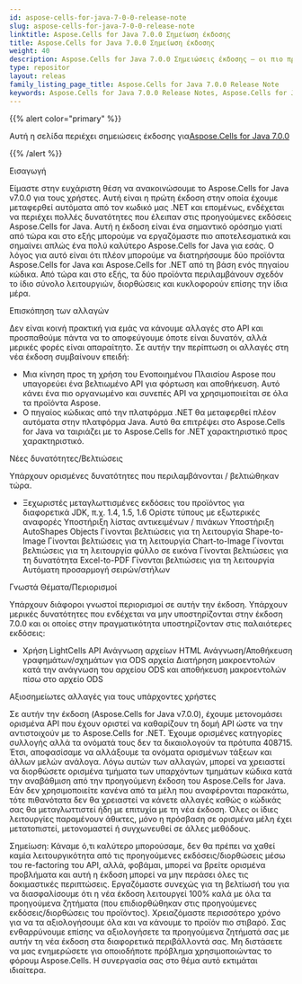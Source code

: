```yaml
---
id: aspose-cells-for-java-7-0-0-release-note
slug: aspose-cells-for-java-7-0-0-release-note
linktitle: Aspose.Cells for Java 7.0.0 Σημείωση έκδοσης
title: Aspose.Cells for Java 7.0.0 Σημείωση έκδοσης
weight: 40
description: Aspose.Cells for Java 7.0.0 Σημειώσεις έκδοσης – οι πιο πρόσφατες βελτιώσεις, νέες δυνατότητες και επιδιορθώσεις
type: repositor
layout: releas
family_listing_page_title: Aspose.Cells for Java 7.0.0 Release Note
keywords: Aspose.Cells for Java 7.0.0 Release Notes, Aspose.Cells for Java 7.0.0 updates and fixe
---
```

{{% alert color="primary" %}} 

 Αυτή η σελίδα περιέχει σημειώσεις έκδοσης για[Aspose.Cells for Java 7.0.0](https://releases.aspose.com/cells/java/new-releases/aspose.cells-for-java-7.0.0/)

{{% /alert %}} 

 Εισαγωγή

 Είμαστε στην ευχάριστη θέση να ανακοινώσουμε το Aspose.Cells for Java v7.0.0 για τους χρήστες. Αυτή είναι η πρώτη έκδοση στην οποία έχουμε μεταφερθεί αυτόματα από τον κωδικό μας .NET και επομένως, ενδέχεται να περιέχει πολλές δυνατότητες που έλειπαν στις προηγούμενες εκδόσεις Aspose.Cells for Java. Αυτή η έκδοση είναι ένα σημαντικό ορόσημο γιατί από τώρα και στο εξής μπορούμε να εργαζόμαστε πιο αποτελεσματικά και σημαίνει απλώς ένα πολύ καλύτερο Aspose.Cells for Java για εσάς. Ο λόγος για αυτό είναι ότι πλέον μπορούμε να διατηρήσουμε δύο προϊόντα Aspose.Cells for Java και Aspose.Cells for .NET από τη βάση ενός πηγαίου κώδικα. Από τώρα και στο εξής, τα δύο προϊόντα περιλαμβάνουν σχεδόν το ίδιο σύνολο λειτουργιών, διορθώσεις και κυκλοφορούν επίσης την ίδια μέρα.

 Επισκόπηση των αλλαγών

Δεν είναι κοινή πρακτική για εμάς να κάνουμε αλλαγές στο API και προσπαθούμε πάντα να το αποφεύγουμε όποτε είναι δυνατόν, αλλά μερικές φορές είναι απαραίτητο. Σε αυτήν την περίπτωση οι αλλαγές στη νέα έκδοση συμβαίνουν επειδή:

- Μια κίνηση προς τη χρήση του Ενοποιημένου Πλαισίου Aspose που υπαγορεύει ένα βελτιωμένο API για φόρτωση και αποθήκευση. Αυτό κάνει ένα πιο οργανωμένο και συνεπές API να χρησιμοποιείται σε όλα τα προϊόντα Aspose.
- Ο πηγαίος κώδικας από την πλατφόρμα .NET θα μεταφερθεί πλέον αυτόματα στην πλατφόρμα Java. Αυτό θα επιτρέψει στο Aspose.Cells for Java να ταιριάζει με το Aspose.Cells for .NET χαρακτηριστικό προς χαρακτηριστικό.

 Νέες δυνατότητες/Βελτιώσεις



 Υπάρχουν ορισμένες δυνατότητες που περιλαμβάνονται / βελτιώθηκαν τώρα.

-  Ξεχωριστές μεταγλωττισμένες εκδόσεις του προϊόντος για διαφορετικά JDK, π.χ. 1.4, 1.5, 1.6
 Ορίστε τύπους με εξωτερικές αναφορές
 Υποστήριξη λίστας αντικειμένων / πινάκων
 Υποστήριξη AutoShapes Objects
 Γίνονται βελτιώσεις για τη λειτουργία Shape-to-Image
Γίνονται βελτιώσεις για τη λειτουργία Chart-to-Image
 Γίνονται βελτιώσεις για τη λειτουργία φύλλο σε εικόνα
 Γίνονται βελτιώσεις για τη δυνατότητα Excel-to-PDF
 Γίνονται βελτιώσεις για τη λειτουργία Αυτόματη προσαρμογή σειρών/στήλων

 Γνωστά Θέματα/Περιορισμοί



 Υπάρχουν διάφοροι γνωστοί περιορισμοί σε αυτήν την έκδοση. Υπάρχουν μερικές δυνατότητες που ενδέχεται να μην υποστηρίζονται στην έκδοση 7.0.0 και οι οποίες στην πραγματικότητα υποστηρίζονταν στις παλαιότερες εκδόσεις:

- Χρήση LightCells API
 Ανάγνωση αρχείων HTML
 Ανάγνωση/Αποθήκευση γραφημάτων/σχημάτων για ODS αρχεία
 Διατήρηση μακροεντολών κατά την ανάγνωση του αρχείου ODS και αποθήκευση μακροεντολών πίσω στο αρχείο ODS



 Αξιοσημείωτες αλλαγές για τους υπάρχοντες χρήστες



Σε αυτήν την έκδοση (Aspose.Cells for Java v7.0.0), έχουμε μετονομάσει ορισμένα API που έχουν οριστεί να καθαρίζουν τη δομή API ώστε να την αντιστοιχούν με το Aspose.Cells for .NET. Έχουμε ορισμένες κατηγορίες συλλογής αλλά τα ονόματά τους δεν τα δικαιολογούν τα πρότυπα 408715. Έτσι, αποφασίσαμε να αλλάξουμε τα ονόματα ορισμένων τάξεων και άλλων μελών ανάλογα. Λόγω αυτών των αλλαγών, μπορεί να χρειαστεί να διορθώσετε ορισμένα τμήματα των υπαρχόντων τμημάτων κώδικα κατά την αναβάθμιση από την προηγούμενη έκδοση του Aspose.Cells for Java. Εάν δεν χρησιμοποιείτε κανένα από τα μέλη που αναφέρονται παρακάτω, τότε πιθανότατα δεν θα χρειαστεί να κάνετε αλλαγές καθώς ο κώδικάς σας θα μεταγλωττιστεί ήδη με επιτυχία με τη νέα έκδοση. Όλες οι ίδιες λειτουργίες παραμένουν άθικτες, μόνο η πρόσβαση σε ορισμένα μέλη έχει μετατοπιστεί, μετονομαστεί ή συγχωνευθεί σε άλλες μεθόδους.

Σημείωση: Κάναμε ό,τι καλύτερο μπορούσαμε, δεν θα πρέπει να χαθεί καμία λειτουργικότητα από τις προηγούμενες εκδόσεις/διορθώσεις μέσω του re-factoring του API, αλλά, φοβάμαι, μπορεί να βρείτε ορισμένα προβλήματα και αυτή η έκδοση μπορεί να μην περάσει όλες τις δοκιμαστικές περιπτώσεις. Εργαζόμαστε συνεχώς για τη βελτίωσή του για να διασφαλίσουμε ότι η νέα έκδοση λειτουργεί 100% καλά με όλα τα προηγούμενα ζητήματα (που επιδιορθώθηκαν στις προηγούμενες εκδόσεις/διορθώσεις του προϊόντος). Χρειαζόμαστε περισσότερο χρόνο για να τα αξιολογήσουμε όλα και να κάνουμε το προϊόν πιο στιβαρό. Σας ενθαρρύνουμε επίσης να αξιολογήσετε τα προηγούμενα ζητήματά σας με αυτήν τη νέα έκδοση στα διαφορετικά περιβάλλοντά σας. Μη διστάσετε να μας ενημερώσετε για οποιοδήποτε πρόβλημα χρησιμοποιώντας το φόρουμ Aspose.Cells. Η συνεργασία σας στο θέμα αυτό εκτιμάται ιδιαίτερα.
